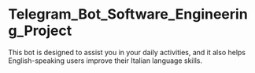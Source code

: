 # Telegram_Bot_Software_Engineering_Project
This bot is designed to assist you in your daily activities, and it also helps English-speaking users improve their Italian language skills. 
